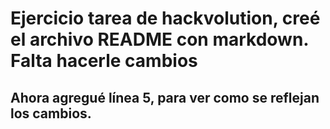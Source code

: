 # Ejercicio tarea de hackvolution, creé el archivo README con markdown. Falta hacerle cambios 
## Ahora agregué línea 5, para ver como se reflejan los cambios. 